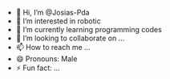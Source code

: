 - 👋 Hi, I’m @Josias-Pda
- 👀 I’m interested in robotic
- 🌱 I’m currently learning programming codes
- 💞️ I’m looking to collaborate on ...
- 📫 How to reach me ...
- 😄 Pronouns: Male
- ⚡ Fun fact: ...

<!---
Josias-Pda/Josias-Pda is a ✨ special ✨ repository because its `README.md` (this file) appears on your GitHub profile.
You can click the Preview link to take a look at your changes.
--->
